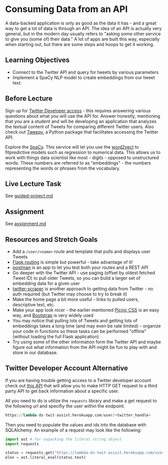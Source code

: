 # Consuming Data from an API

A data-backed application is only as good as the data it has - and a great way
to get a lot of data is through an API. The idea of an API is actually very
general, but in the modern day usually refers to "asking some other service to
give you (some of) their data." A lot of apps are built this way, especially
when starting out, but there are some steps and hoops to get it working.

## Learning Objectives

- Connect to the Twitter API and query for tweets by various parameters
- Implement a SpaCy NLP model to create embeddings from our tweet text.

## Before Lecture

Sign up for [Twitter Developer
access](https://developer.twitter.com/en/apply-for-access) - this requires
answering various questions about what you will use the API for. Answer
honestly, mentioning that you are a student and will be developing an
application that analyzes the textual content of Tweets for comparing different
Twitter users. Also check out [Tweepy](https://tweepy.readthedocs.io/), a Python
package that facilitates accessing the Twitter API.

Explore the [SpaCy](https://spacy.io/usage/spacy-101). This service will let you use the [word2vect](https://en.wikipedia.org/wiki/Word2vec) to fitpredictive models such as regression to numerical data. This allows us to work with things data scientist like most - digits - opposed to unstructured words. These numbers are referred to as "embeddings" - the numbers representing the words or phrases from the vocabulary.

## Live Lecture Task

See [guided-project.md](https://github.com/LambdaSchool/DS-Unit-3-Sprint-3-Productization-and-Cloud/blob/master/module2-consuming-data-from-an-api/guided-project.md)

## Assignment

See [assignment.md](https://github.com/LambdaSchool/DS-Unit-3-Sprint-3-Productization-and-Cloud/blob/master/module2-consuming-data-from-an-api/assignment.md)
  

## Resources and Stretch Goals
- Add a `/user/<name>` route and template that pulls and displays user Tweets
- [Flask routing](http://flask.pocoo.org/docs/1.0/quickstart/#routing) is simple
  but powerful - take advantage of it!
- [postman](https://www.postman.com/downloads/) is an app to let you test both your
  routes and a REST API
- Go deeper with the Twitter API - use paging (offset by oldest fetched Tweet
  ID) to pull older Tweets, so you can build a larger set of embedding data for
  a given user
- [twitter-scraper](https://github.com/kennethreitz/twitter-scraper) is another
  approach to getting data from Twitter - no auth required (but Twitter may
  choose to try to break it)
- Make the home page a bit more useful - links to pulled users, descriptive
  text, etc.
- Make your app look nicer - the earlier mentioned [Picnic
  CSS](https://picnicss.com) is an easy way, and
  [Bootstrap](https://getbootstrap.com) is very widely used
- You may notice that pulling lots of Tweets and getting lots of embeddings
  takes a long time (and may even be rate limited) - organize your code in
  functions so these tasks can be performed "offline" (without loading the full
  Flask application)
- Try using some of the other information form the Twitter API and maybe figure out
  what information from the API might be fun to play with and store in our database.
  
  
## Twitter Developer Account Alternative
If you are having trouble getting access to a Twitter developer account check out [this API](https://lambda-ds-twit-assist.herokuapp.com/) that
will allow you to make HTTP GET request to a third party API to get back information about a specific user. 

All you need to do is utilize the `requests` library and make a get request to the following url and specifiy the user within the endpoint.
```python
https://lambda-ds-twit-assist.herokuapp.com/user/<twitter_handle>
```
Then you need to populate the values and ids into the database with SQLAlchemy. An example of a request may look like the following:
```python
import ast # for unpacking the literal string object 
import requests

status = requests.get("https://lambda-ds-twit-assist.herokuapp.com/user/elonmusk")
elon = ast.literal_eval(status.text)
```

